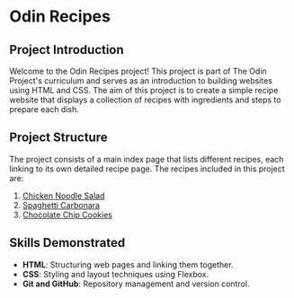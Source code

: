 # Odin Recipes

## Project Introduction

Welcome to the Odin Recipes project! This project is part of The Odin Project's curriculum and serves as an introduction to building websites using HTML and CSS. The aim of this project is to create a simple recipe website that displays a collection of recipes with ingredients and steps to prepare each dish.

## Project Structure

The project consists of a main index page that lists different recipes, each linking to its own detailed recipe page. The recipes included in this project are:

1. [Chicken Noodle Salad](./recipes/recipe_one.html)
2. [Spaghetti Carbonara](./recipes/recipe_two.html)
3. [Chocolate Chip Cookies](./recipes/recipe_three.html)

## Skills Demonstrated

- **HTML**: Structuring web pages and linking them together.
- **CSS**: Styling and layout techniques using Flexbox.
- **Git and GitHub**: Repository management and version control.


